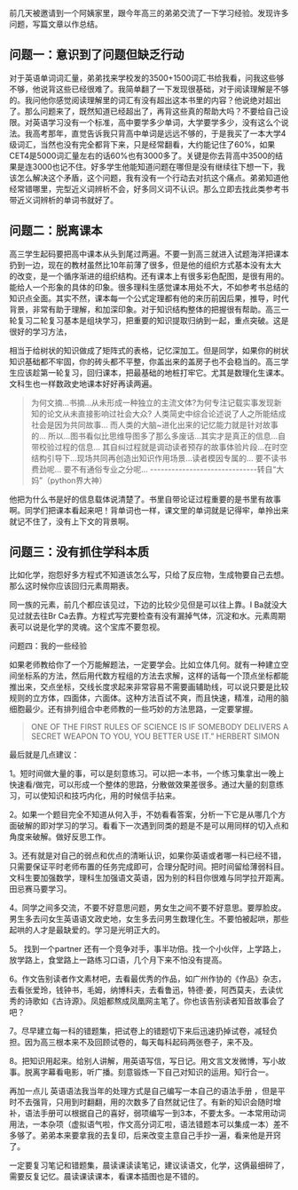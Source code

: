 
前几天被邀请到一个阿姨家里，跟今年高三的弟弟交流了一下学习经验。发现许多问题，写篇文章以作总结。

## 问题一：意识到了问题但缺乏行动

对于英语单词词汇量，弟弟找来学校发的3500+1500词汇书给我看，问我这些够不够，他说背这些已经很难了。我简单翻了一下发现很基础，对于阅读理解是不够的。我问他你感觉阅读理解里的词汇有没有超出这本书里的内容？他说绝对超出了。那么问题来了，既然知道已经超出了，再背这些真的帮助大吗？不要给自己设限。对英语学习没有一个标准，高中要学多少单词，大学要学多少，没有这么个说法。我高考那年，直觉告诉我只背高中单词是远远不够的，于是我买了一本大学4级词汇，当然也没有完全都背下来，只是经常翻看，大约能记住了60%，如果CET4是5000词汇量左右的话60%也有3000多了。关键是你去背高中3500的结果是连3000也记不住。好多学生他能知道问题在哪但是没有继续往下想一下，我该怎么解决这个矛盾，这个问题，我有没有一个行动去对抗这个痛点。弟弟知道他经常错哪里，完型近义词辨析不会，好多同义词不认识。那么立即去找此类参考书带近义词辨析的单词书就好了。

## 问题二：脱离课本

高三学生起码要把高中课本从头到尾过两遍。不要一到高三就进入试题海洋把课本扔到一边，现在的教材虽然比10年前薄了很多，但是他的组织方式基本没有太大的改变，是一个循序渐进的组织结构。还有课本上有很多彩色配图，是很有用的。能给人一个形象的具体的印象。很多理科生感觉课本用处不大，不如参考书总结的知识点全面。其实不然，课本每一个公式定理都有他的来历前因后果，推导，时代背景，非常有助于理解，和加深印象。对于知识结构整体的把握很有帮助。高三一轮复习二轮复习基本是组块学习，把重要的知识提取归纳到一起，重点突破。这是很好的学习方法，

相当于给树状的知识做成了矩阵式的表格，记忆深加工。但是同学，如果你的树状知识基础都不牢固，你的砖头都不平整，你盖出来的盖房子也不会稳当的。高三学生应该趁第一轮复习，回归课本，把最基础的地桩打牢它。尤其是数理化生课本。文科生也一样数政史地课本好好再读两遍。

> 为何文摘…书摘…从未形成一种独立的主流文体?为何专注记载实事发现新知的论文从未直接影响过社会大众?
人类简史中综合论述说了人之所能结成社会是因为共同故事…
而人类的大脑~进化出来的记忆能力就是针对故事的…
所以…图书看似比思维导图多了那么多废话…其实才是真正的信息…自带校验过程的信息…
其自纠过程就是调动读者预存的故事体验片段…在时空结构引导下…现场共同再创造出知识作用场景…读者模因专属的…
要不读书费劲呢…
要不有通俗专业之分呢…
------------------------------转自“大妈”（python界大神）  

他把为什么书是好的信息载体说清楚了。书里自带论证过程重要的是书里有故事啊。同学们把课本看起来吧！背单词也一样，课文里的单词就是记得牢，单拎出来就记不住了，没有上下文的背景啊。

## 问题三：没有抓住学科本质

比如化学，抱怨好多方程式不知道该怎么写，只给了反应物，生成物要自己去想。那么这时候你应该回归元素周期表。

同一族的元素，前几个都应该见过，下边的比较少见但是可以往上靠。I Ba就没大见过就去往Br Ca去靠。方程式写完要检查有没有漏掉气体，沉淀和水。元素周期表可以说是化学的灵魂。这个宝库不要忽视。

问题四：我的一些经验

如果老师教给你了一个万能解题法，一定要学会。比如立体几何。就有一种建立空间坐标系的方法，然后用代数方程组的方法去求解，这样的话每一个顶点坐标都能推出来，交点坐标，交线长度求起来非常容易不需要画辅助线，可以说只要是比较规则的立方体，四面体，六面体。这种方法百试不爽，而且快速，精准，动用的脑细胞最少。还有排列组合中老师教的一些巧妙的方法思路，一定要掌握。

> ONE OF THE FIRST RULES OF SCIENCE IS IF SOMEBODY DELIVERS A SECRET WEAPON TO YOU, YOU BETTER USE IT.”
HERBERT SIMON

最后就是几点建议：

1。短时间做大量的事，可以是刻意练习。可以把一本书，一个练习集拿出一晚上快速看/做完，可以形成一个整体的思路，分散做效果差很多。通过大量的刻意练习，可以使知识和技巧内化，用的时候信手拈来。

2。如果一个题目完全不知道从何入手，不妨看看答案，分析一下它是从哪几个方面破解的即对学习的学习。看看下一次遇到同类的题是不是可以用同样的切入点和角度来破解。做好反思工作。

3。还有就是对自己的弱点和优点的清晰认识，如果你英语或者哪一科已经不错，只需要保证平时老师布置的任务完成即可，合理分配时间。把时间留给薄弱科目。文科生要加强数学，理科生加强语文英语，因为别的科目你很难与同学拉开距离。田忌赛马要学习。

4。同学之间多交流，不要不好意思问题，男女生之间不要不好意思。要厚脸皮。男生多去问女生英语语文政史地，女生多去问男生数理化生。不要怕被起哄，那些起哄的人才是最缺爱的。学习是光明正大的。

5。 找到一个partner 还有一个竞争对手，事半功倍。找一个小伙伴，上学路上，放学路上，食堂路上一路练习口语，几个月下来不怕没有提高。

6。作文告别读者作文素材吧，去看最优秀的作品，如广州作协的《作品》杂志，去看张爱玲，钱钟书，毛姆，纳博科夫，去看鲁迅，特德·姜，阿西莫夫，去读优秀的诗歌如《古诗源》。凤姐都熬成凤凰网主笔了。你也该告别读者知音故事会了吧？

7。尽早建立每一科的错题集，把试卷上的错题切下来后迅速扔掉试卷，减轻负担。因为高三根本来不及回顾试卷的，每天每科起码两张卷子，来不及。

8。把知识用起来。给别人讲解，用英语写信，写日记。用文言文发微博，写小故事。脱离字幕看电影，听广播。刻意锻炼一下自己对知识的运用。知行合一。

再加一点儿
英语语法我当年的处理方式是自己编写一本自己的语法手册 ，但是平时不去强背，只用到时翻翻，用的次数多了自然就记住了。有新的知识会随时增补，语法手册可以根据自己的喜好，弱项编写一到3本，不要太多。一本常用动词用法，一本杂项（虚拟语气啦，作文高分词汇啦，语法错题本可以集成一本）差不多够了。弟弟本来要拿我的去复印，后来改变主意自己手抄一遍，看来他是开窍了。  

一定要复习笔记和错题集，晨读课读读笔记，建议读语文，化学，这俩最细碎了，需要反复记忆。晨读课读课本，看课本插图也是不错的。
